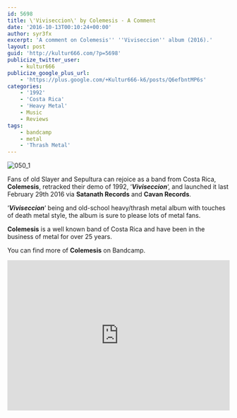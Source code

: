 ```yaml
---
id: 5698
title: \'Viviseccion\' by Colemesis - A Comment
date: '2016-10-13T00:10:24+00:00'
author: syr3fx
excerpt: 'A comment on Colemesis'' ''Viviseccion'' album (2016).'
layout: post
guid: 'http://kultur666.com/?p=5698'
publicize_twitter_user:
    - kultur666
publicize_google_plus_url:
    - 'https://plus.google.com/+Kultur666-k6/posts/Q6efbntMP6s'
categories:
    - '1992'
    - 'Costa Rica'
    - 'Heavy Metal'
    - Music
    - Reviews
tags:
    - bandcamp
    - metal
    - 'Thrash Metal'
---
```


![050_1](http://localhost:8080/wp-content/uploads/2016/10/050_1.jpg)

Fans of old Slayer and Sepultura can rejoice as a band from Costa Rica, **Colemesis**, retracked their demo of 1992, ‘***Viviseccion***‘, and launched it last February 29th 2016 via **Satanath Records** and **Cavan Records**.

‘***Viviseccion***‘ being and old-school heavy/thrash metal album with touches of death metal style, the album is sure to please lots of metal fans.

**Colemesis** is a well known band of Costa Rica and have been in the business of metal for over 25 years.

You can find more of **Colemesis** on Bandcamp.

<iframe style="border: 0; width: 100%; height: 340px;" src="https://bandcamp.com/EmbeddedPlayer/album=103591232/size=large/bgcol=333333/linkcol=e99708/tracklist=false/transparent=true/" seamless></iframe>